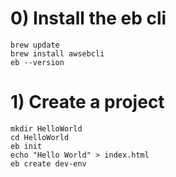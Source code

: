 # 0) Install the eb cli
```
brew update
brew install awsebcli
eb --version
```

# 1) Create a project
```
mkdir HelloWorld
cd HelloWorld
eb init
echo "Hello World" > index.html
eb create dev-env
```

